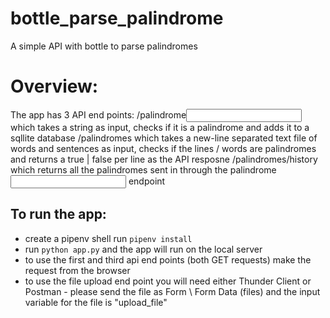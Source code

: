 
# bottle_parse_palindrome
A simple API with bottle to parse palindromes

# Overview:

The app has 3 API end points:
/palindrome<input> which takes a string as input, checks if it is a palindrome and adds it to a sqllite database
/palindromes which takes a new-line separated text file of words and sentences as input, checks if the lines / words are palindromes and returns a true | false per line as the API resposne
/palindromes/history which returns all the palindromes sent in through the palindrome<input> endpoint

## To run the app:
* create a pipenv shell run ```pipenv install```
* run ```python app.py``` and the app will run on the local server
* to use the first and third api end points (both GET requests) make the request from the browser
* to use the file upload end point you will need either Thunder Client or Postman - please send the file as Form \ Form Data (files) and the input variable for the file is "upload_file"
